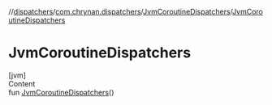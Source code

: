//[dispatchers](../../../index.md)/[com.chrynan.dispatchers](../index.md)/[JvmCoroutineDispatchers](index.md)/[JvmCoroutineDispatchers](-jvm-coroutine-dispatchers.md)



# JvmCoroutineDispatchers  
[jvm]  
Content  
fun [JvmCoroutineDispatchers](-jvm-coroutine-dispatchers.md)()  



